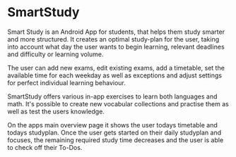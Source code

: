 # SmartStudy
Smart Study is an Android App for students, that helps them study smarter and more structured. 
It creates an optimal study-plan for the user, taking into account what day the user wants to begin learning, relevant deadlines and difficulty or learning volume.

The user can add new exams,  edit existing exams, add a timetable, set the available time for each weekday as well as exceptions and adjust settings for perfect individual learning behaviour.

SmartStudy offers various in-app exercises to learn both languages and math. 
It's possible to create new vocabular collections and practise them as well as test the users knowledge.

On the apps main overview page it shows the user todays timetable and todays studyplan. Once the user gets started on their daily studyplan and focuses, the remaining required study time decreases and the user is able to check off their To-Dos.

